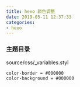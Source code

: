 ```yaml
---
title: hexo 颜色调整
date: 2019-05-11 12:37:33
categories: 
- hexo
---
```

### 主题目录
 source/css/_variables.styl
 ```
 color-border = #000000
 color-background = #000000
```
